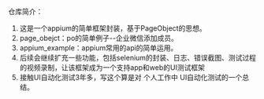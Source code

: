 仓库简介：
1. 这是一个appium的简单框架封装，基于PageObject的思想。
2. page_obejct：po的简单例子--企业微信添加成员。
3. appium_example：appium常用的api的简单运用。
4. 后续会继续扩充一些功能，包括selenium的封装、日志、错误截图、测试过程的视频录制，让该框架成为一个支持app和web的UI测试框架
5. 接触UI自动化测试3年多，写这个算是对 个人工作中 UI自动化测试的一个总结。
